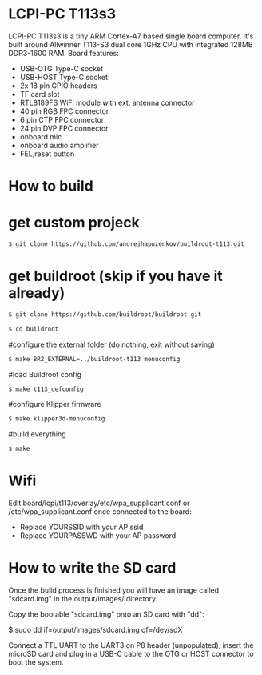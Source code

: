 LCPI-PC T113s3
===============

LCPI-PC T113s3 is a tiny ARM Cortex-A7 based single board computer.
It's built around Allwinner T113-S3 dual core 1GHz CPU with integrated
128MB DDR3-1600 RAM.
Board features:
- USB-OTG Type-C socket
- USB-HOST Type-C socket
- 2x 18 pin GPIO headers
- TF card slot
- RTL8189FS WiFi module with ext. antenna connector
- 40 pin RGB FPC connector
- 6 pin CTP FPC connector
- 24 pin DVP FPC connector
- onboard mic
- onboard audio amplifier
- FEL,reset button

How to build
============

# get custom projeck
```bash
$ git clone https://github.com/andrejhapuzenkov/buildroot-t113.git
```

# get buildroot (skip if you have it already)
```bash
$ git clone https://github.com/buildroot/buildroot.git
```

```bash
$ cd buildroot
```

#configure the external folder (do nothing, exit without saving)
```bash
$ make BR2_EXTERNAL=../buildroot-t113 menuconfig
```

#load Buildroot config
```bash
$ make t113_defconfig
```

#configure Klipper firmware
```bash
$ make klipper3d-menuconfig
```

#build everything
```bash
$ make
```

Wifi
==========

Edit board/lcpi/t113/overlay/etc/wpa_supplicant.conf or
/etc/wpa_supplicant.conf once connected to the board:

* Replace YOURSSID with your AP ssid
* Replace YOURPASSWD with your AP password

How to write the SD card
========================

Once the build process is finished you will have an image called "sdcard.img"
in the output/images/ directory.

Copy the bootable "sdcard.img" onto an SD card with "dd":

  $ sudo dd if=output/images/sdcard.img of=/dev/sdX

Connect a TTL UART to the UART3 on P8 header (unpopulated), insert the microSD card and
plug in a USB-C cable to the OTG or HOST connector to boot the system.
